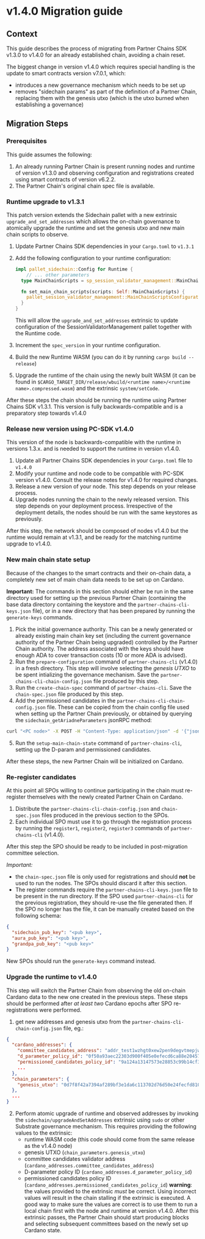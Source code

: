 # v1.4.0 Migration guide

## Context

This guide describes the process of migrating from Partner Chains SDK v1.3.0 to v1.4.0 for an already
established chain, avoiding a chain reset.

The biggest change in version v1.4.0 which requires special handling is the update to smart contracts
version v7.0.1, which:
- introduces a new governance mechanism which needs to be set up
- removes "sidechain params" as part of the definition of a Partner Chain, replacing them with the
genesis utxo (which is the utxo burned when establishing a governance)

## Migration Steps

### Prerequisites

This guide assumes the following:
1. An already running Partner Chain is present running nodes and runtime of version v1.3.0
and observing configuration and registrations created using smart contracts of version v6.2.2.
2. The Partner Chain's original chain spec file is available.

### Runtime upgrade to v1.3.1

This patch version extends the Sidechain pallet with a new extrinsic `upgrade_and_set_addresses`
which allows the on-chain governance to atomically upgrade the runtime and set the genesis utxo and new main chain
scripts to observe.

1. Update Partner Chains SDK dependencies in your `Cargo.toml` to `v1.3.1`
2. Add the following configuration to your runtime configuration:
    ```rust
    impl pallet_sidechain::Config for Runtime {
        // ... other parameters
      type MainChainScripts = sp_session_validator_management::MainChainScripts;

      fn set_main_chain_scripts(scripts: Self::MainChainScripts) {
        pallet_session_validator_management::MainChainScriptsConfiguration::<Runtime>::set(scripts);
      }
    }
    ```
    This will allow the `upgrade_and_set_addresses` extrinsic to update configuration of the SessionValidatorManagement
    pallet together with the Runtime code.

3. Increment the `spec_version` in your runtime configuration.
4. Build the new Runtime WASM (you can do it by running `cargo build --release`)
5. Upgrade the runtime of the chain using the newly built WASM (it can be found in `$CARGO_TARGET_DIR/release/wbuild/<runtime name>/<runtime name>.compressed.wasm`) and the
extrinsic `system/setCode`.

After these steps the chain should be running the runtime using Partner Chains SDK v1.3.1. This version is
fully backwards-compatible and is a preparatory step towards v1.4.0

### Release new version using PC-SDK v1.4.0

This version of the node is backwards-compatible with the runtime in versions 1.3.x. and is needed to support
the runtime in version v1.4.0.

1. Update all Partner Chains SDK dependencies in your `Cargo.toml` file to `v1.4.0`
2. Modify your runtime and node code to be compatible with PC-SDK version v1.4.0. Consult the release notes for v1.4.0
for required changes.
3. Release a new version of your node. This step depends on your release process.
4. Upgrade nodes running the chain to the newly released version. This step depends on your deployment process.
Irrespective of the deployment details, the nodes should be run with the same keystores as previously.

After this step, the network should be composed of nodes v1.4.0 but the runtime would remain at v1.3.1, and be ready for the matching
runtime upgrade to v1.4.0.

### New main chain state setup

Because of the changes to the smart contracts and their on-chain data, a completely new set
of main chain data needs to be set up on Cardano.

**Important:**
The commands in this section should either be run in the same directory used for setting up the previous Partner Chain
(containing the base data directory containing the keystore and the `partner-chains-cli-keys.json` file),
or in a new directory that has been prepared by running the `generate-keys` commands.

1. Pick the initial governance authority.
This can be a newly generated or already existing main chain key set (including the current governance authority of the Partner Chain being upgraded)
controlled by the Partner Chain authority.
The address associated with the keys should have enough ADA to cover transaction costs (10 or more ADA is advised).
2. Run the `prepare-configuration` command of `partner-chains-cli` (v1.4.0) in a fresh directory.
This step will involve selecting the _genesis UTXO_ to be spent intializing the governance mechanism.
Save the `partner-chains-cli-chain-config.json` file produced by this step.
3. Run the `create-chain-spec` command of `partner-chains-cli`. Save the `chain-spec.json` file produced by this step.
4. Add the permissioned candidates in the `partner-chains-cli-chain-config.json` file. These can be copied from the chain config file
used when setting up the Partner Chain previously, or obtained by querying the `sidechain_getAriadneParameters` jsonRPC method:
```sh
curl "<PC node>" -X POST -H "Content-Type: application/json" -d '{"jsonrpc": "2.0", "id":0, "method":"sidechain_getAriadneParameters","params":[<epoch>] }' | jq '.result.permissionedCandidates'
```
5. Run the `setup-main-chain-state` command of `partner-chains-cli`, setting up the D-param and permissioned candidates.

After these steps, the new Partner Chain will be initialized on Cardano.

### Re-register candidates

At this point all SPOs willing to continue participating in the chain must re-register themselves with the newly created Partner Chain on Cardano.

1. Distribute the `partner-chains-cli-chain-config.json` and `chain-spec.json` files produced in the previous section to the SPOs.
2. Each individual SPO must use it to go through the registration process
by running the `register1`, `register2`, `register3` commands of `partner-chains-cli` (v1.4.0).

After this step the SPO should be ready to be included in post-migration committee selection.

*Important:*
* the `chain-spec.json` file is only used for registrations and should **not** be used to run the nodes.
The SPOs should discard it after this section.
* The register commands require the `partner-chains-cli-keys.json` file to be present in the run directory. If the SPO
used `partner-chains-cli` for the previous registration, they should re-use the file generated then.
If the SPO no longer has the file, it can be manually created based on the following schema:
```json
{
  "sidechain_pub_key": "<pub key>",
  "aura_pub_key": "<pub key>",
  "grandpa_pub_key": "<pub key>"
}
```
New SPOs should run the `generate-keys` command instead.

### Upgrade the runtime to v1.4.0

This step will switch the Partner Chain from observing the old on-chain Cardano data to the new one created in the
previous steps. These steps should be performed after *at least two* Cardano epochs after SPO re-registrations were performed.


1. get new addresses and genesis utxo from the `partner-chains-cli-chain-config.json` file, eg.:
```json
{
  "cardano_addresses": {
    "committee_candidates_address": "addr_test1wzhgt0xew2pen9degvtmepjwcezwwjtv8g5uz04259etlec9nzg7q",
    "d_parameter_policy_id": "0f50a93aec22303d900f405e0efecd6ca88e2045715663e102498260",
    "permissioned_candidates_policy_id": "9a124a13147573e28853c99b14cf3afc4193e26250e6c1949723379b",
    ...
  },
  "chain_parameters": {
    "genesis_utxo": "0d7f8f42a7394af289bf3e1da6c113702d76d50e24fecfd810328db9f908dd74#1"
  },
  ...
}
```
2. Perform atomic upgrade of runtime and observed addresses by invoking the `sidechain/upgradeAndSetAddresses`
extrinsic using `sudo` or other Substrate governance mechanism.
This requires providing the following values to the extrinsic:
    - runtime WASM code (this code should come from the same release as the v1.4.0 node)
    - genesis UTXO (`chain_parameters.genesis_utxo`)
    - committee candidates validator address (`cardano_addresses.committee_candidates_address`)
    - D-parameter policy ID (`cardano_addresses.d_parameter_policy_id`)
    - permissioned candidates policy ID (`cardano_addresses.permissioned_candidates_policy_id`)
**warning**: the values provided to the extrinsic _must_ be correct. Using incorrect values will result in the chain
stalling if the extrinsic is executed. A good way to make sure the values are correct is to use them to run a local
chain first with the node and runtime at version v1.4.0.
After this extrinsic passes, the Partner Chain should start producing blocks and selecting subsequent committees based on the newly set up Cardano state.
